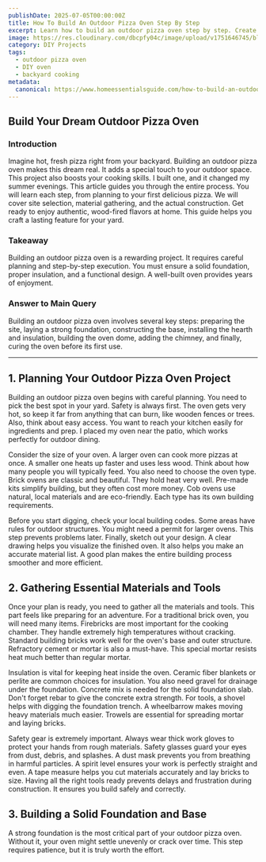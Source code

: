```yaml
---
publishDate: 2025-07-05T00:00:00Z
title: How To Build An Outdoor Pizza Oven Step By Step
excerpt: Learn how to build an outdoor pizza oven step by step. Create your own backyard pizza station for delicious homemade pizzas.
image: https://res.cloudinary.com/dbcpfy04c/image/upload/v1751646745/blog_image_1751646745_gnqdnx.webp
category: DIY Projects
tags:
  - outdoor pizza oven
  - DIY oven
  - backyard cooking
metadata:
  canonical: https://www.homeessentialsguide.com/how-to-build-an-outdoor-pizza-oven-step-by-step
---
```


## Build Your Dream Outdoor Pizza Oven

### Introduction

Imagine hot, fresh pizza right from your backyard. Building an outdoor pizza oven makes this dream real. It adds a special touch to your outdoor space. This project also boosts your cooking skills. I built one, and it changed my summer evenings. This article guides you through the entire process. You will learn each step, from planning to your first delicious pizza. We will cover site selection, material gathering, and the actual construction. Get ready to enjoy authentic, wood-fired flavors at home. This guide helps you craft a lasting feature for your yard.

### Takeaway

Building an outdoor pizza oven is a rewarding project. It requires careful planning and step-by-step execution. You must ensure a solid foundation, proper insulation, and a functional design. A well-built oven provides years of enjoyment.

### Answer to Main Query

Building an outdoor pizza oven involves several key steps: preparing the site, laying a strong foundation, constructing the base, installing the hearth and insulation, building the oven dome, adding the chimney, and finally, curing the oven before its first use.

---

## 1. Planning Your Outdoor Pizza Oven Project

Building an outdoor pizza oven begins with careful planning. You need to pick the best spot in your yard. Safety is always first. The oven gets very hot, so keep it far from anything that can burn, like wooden fences or trees. Also, think about easy access. You want to reach your kitchen easily for ingredients and prep. I placed my oven near the patio, which works perfectly for outdoor dining.

Consider the size of your oven. A larger oven can cook more pizzas at once. A smaller one heats up faster and uses less wood. Think about how many people you will typically feed. You also need to choose the oven type. Brick ovens are classic and beautiful. They hold heat very well. Pre-made kits simplify building, but they often cost more money. Cob ovens use natural, local materials and are eco-friendly. Each type has its own building requirements.

Before you start digging, check your local building codes. Some areas have rules for outdoor structures. You might need a permit for larger ovens. This step prevents problems later. Finally, sketch out your design. A clear drawing helps you visualize the finished oven. It also helps you make an accurate material list. A good plan makes the entire building process smoother and more efficient.

## 2. Gathering Essential Materials and Tools

Once your plan is ready, you need to gather all the materials and tools. This part feels like preparing for an adventure. For a traditional brick oven, you will need many items. Firebricks are most important for the cooking chamber. They handle extremely high temperatures without cracking. Standard building bricks work well for the oven's base and outer structure. Refractory cement or mortar is also a must-have. This special mortar resists heat much better than regular mortar.

Insulation is vital for keeping heat inside the oven. Ceramic fiber blankets or perlite are common choices for insulation. You also need gravel for drainage under the foundation. Concrete mix is needed for the solid foundation slab. Don't forget rebar to give the concrete extra strength. For tools, a shovel helps with digging the foundation trench. A wheelbarrow makes moving heavy materials much easier. Trowels are essential for spreading mortar and laying bricks.

Safety gear is extremely important. Always wear thick work gloves to protect your hands from rough materials. Safety glasses guard your eyes from dust, debris, and splashes. A dust mask prevents you from breathing in harmful particles. A spirit level ensures your work is perfectly straight and even. A tape measure helps you cut materials accurately and lay bricks to size. Having all the right tools ready prevents delays and frustration during construction. It ensures you build safely and correctly.

## 3. Building a Solid Foundation and Base

A strong foundation is the most critical part of your outdoor pizza oven. Without it, your oven might settle unevenly or crack over time. This step requires patience, but it is truly worth the effort.